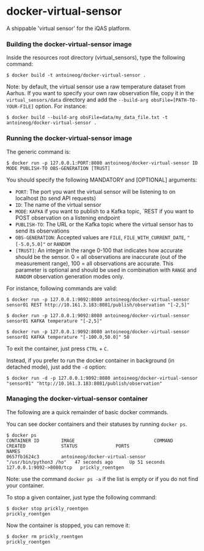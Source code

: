 # docker-virtual-sensor
A shippable 'virtual sensor' for the iQAS platform.

### Building the docker-virtual-sensor image
Inside the resources root directory (virtual_sensors), type the following command:
```
$ docker build -t antoineog/docker-virtual-sensor .
```

Note: by default, the virtual sensor use a raw temperature dataset from Aarhus. 
If you want to specify your own raw observation file, copy it in the `virtual_sensors/data` directory and add the `--build-arg obsFile=[PATH-TO-YOUR-FILE]` option.
For instance:
```
$ docker build --build-arg obsFile=data/my_data_file.txt -t antoineog/docker-virtual-sensor .
```

### Running the docker-virtual-sensor image
The generic command is:
```
$ docker run -p 127.0.0.1:PORT:8080 antoineog/docker-virtual-sensor ID MODE PUBLISH-TO OBS-GENERATION [TRUST]
```

You should specify the following MANDATORY and [OPTIONAL] arguments:

* `PORT`: The port you want the virtual sensor will be listening to on localhost (to send API requests)
* `ID`: The name of the virtual sensor
* `MODE`: `KAFKA` if you want to publish to a Kafka topic, `REST if you want to POST observation on a listening endpoint
* `PUBLISH-TO`: The URL or the Kafka topic where the virtual sensor has to send its observations
* `OBS-GENERATION`: Accepted values are `FILE`, `FILE_WITH_CURRENT_DATE`, `"[-5.0,5.0]"` or `RANDOM`
* `[TRUST]`: An integer in the range 0-100 that indicates how accurate should be the sensor. 0 = all observations are inaccurate (out of the measurement range), 100 = all observations are accurate. 
This parameter is optional and should be used in combination with `RANGE` and `RANDOM` observation generation modes only.

For instance, following commands are valid:
```
$ docker run -p 127.0.0.1:9092:8080 antoineog/docker-virtual-sensor sensor01 REST http://10.161.3.183:8081/publish/observation "[-2,5]"
```

```
$ docker run -p 127.0.0.1:9092:8080 antoineog/docker-virtual-sensor sensor01 KAFKA temperature "[-2,5]"
```

```
$ docker run -p 127.0.0.1:9092:8080 antoineog/docker-virtual-sensor sensor01 KAFKA temperature "[-100.0,50.0]" 50
```

To exit the container, just press `CTRL` + `C`.

Instead, if you prefer to run the docker container in background (in detached mode), just add the `-d` option:
```
$ docker run -d -p 127.0.0.1:9092:8080 antoineog/docker-virtual-sensor "sensor01" "http://10.161.3.183:8081/publish/observation"
```

### Managing the docker-virtual-sensor container

The following are a quick remainder of basic docker commands.

You can see docker containers and their statuses by running `docker ps`. 
```
$ docker ps
CONTAINER ID        IMAGE                             COMMAND                  CREATED             STATUS              PORTS                      NAMES
0657fb1624c3        antoineog/docker-virtual-sensor   "/usr/bin/python3 /ho"   47 seconds ago      Up 51 seconds       127.0.0.1:9092->8080/tcp   prickly_roentgen
```
Note: use the command `docker ps -a` if the list is empty or if you do not find your container.

To stop a given container, just type the following command:
```
$ docker stop prickly_roentgen
prickly_roentgen
```

Now the container is stopped, you can remove it:
```
$ docker rm prickly_roentgen
prickly_roentgen
```
